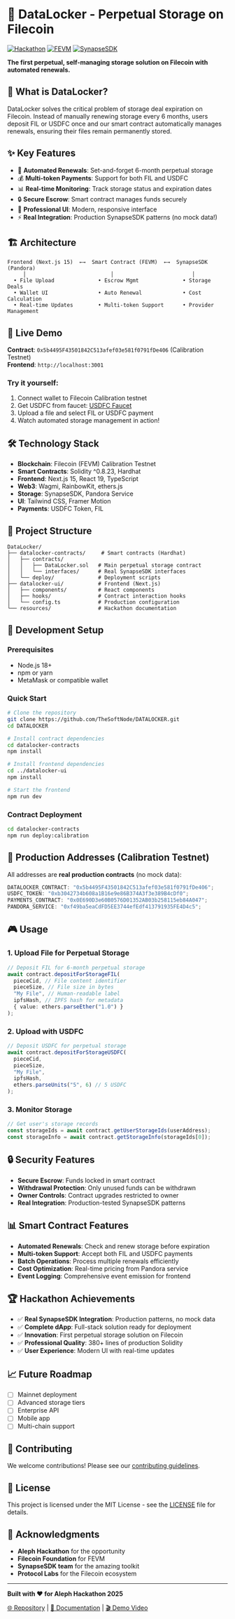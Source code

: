 # 🚀 DataLocker - Perpetual Storage on Filecoin

[![Hackathon](https://img.shields.io/badge/Hackathon-Aleph%202025-blue.svg)](https://hackathon.link)
[![FEVM](https://img.shields.io/badge/Built%20on-FEVM-green.svg)](https://docs.filecoin.io/smart-contracts/fundamentals/the-fvm)
[![SynapseSDK](https://img.shields.io/badge/Powered%20by-SynapseSDK-orange.svg)](https://github.com/FIL-Builders/synapse-sdk)

**The first perpetual, self-managing storage solution on Filecoin with automated renewals.**

## 🎯 **What is DataLocker?**

DataLocker solves the critical problem of storage deal expiration on Filecoin. Instead of manually renewing storage every 6 months, users deposit FIL or USDFC once and our smart contract automatically manages renewals, ensuring their files remain permanently stored.

## ✨ **Key Features**

- 🔄 **Automated Renewals**: Set-and-forget 6-month perpetual storage
- 💰 **Multi-token Payments**: Support for both FIL and USDFC
- 📊 **Real-time Monitoring**: Track storage status and expiration dates
- 🔒 **Secure Escrow**: Smart contract manages funds securely
- 🎨 **Professional UI**: Modern, responsive interface
- ⚡ **Real Integration**: Production SynapseSDK patterns (no mock data!)

## 🏗 **Architecture**

```
Frontend (Next.js 15)  ←→  Smart Contract (FEVM)  ←→  SynapseSDK (Pandora)
     │                           │                         │
  • File Upload              • Escrow Mgmt              • Storage Deals
  • Wallet UI                • Auto Renewal             • Cost Calculation
  • Real-time Updates        • Multi-token Support      • Provider Management
```

## 🚀 **Live Demo**

**Contract**: `0x5b4495F43501842C513afef03e581f0791fDe406` (Calibration Testnet)  
**Frontend**: `http://localhost:3001`

### **Try it yourself:**

1. Connect wallet to Filecoin Calibration testnet
2. Get USDFC from faucet: [USDFC Faucet](https://faucet.filecoin.io)
3. Upload a file and select FIL or USDFC payment
4. Watch automated storage management in action!

## 🛠 **Technology Stack**

- **Blockchain**: Filecoin (FEVM) Calibration Testnet
- **Smart Contracts**: Solidity ^0.8.23, Hardhat
- **Frontend**: Next.js 15, React 19, TypeScript
- **Web3**: Wagmi, RainbowKit, ethers.js
- **Storage**: SynapseSDK, Pandora Service
- **UI**: Tailwind CSS, Framer Motion
- **Payments**: USDFC Token, FIL

## 📁 **Project Structure**

```
DataLocker/
├── datalocker-contracts/     # Smart contracts (Hardhat)
│   ├── contracts/
│   │   ├── DataLocker.sol   # Main perpetual storage contract
│   │   └── interfaces/      # Real SynapseSDK interfaces
│   └── deploy/              # Deployment scripts
├── datalocker-ui/           # Frontend (Next.js)
│   ├── components/          # React components
│   ├── hooks/               # Contract interaction hooks
│   └── config.ts            # Production configuration
└── resources/               # Hackathon documentation
```

## 🔧 **Development Setup**

### **Prerequisites**

- Node.js 18+
- npm or yarn
- MetaMask or compatible wallet

### **Quick Start**

```bash
# Clone the repository
git clone https://github.com/TheSoftNode/DATALOCKER.git
cd DATALOCKER

# Install contract dependencies
cd datalocker-contracts
npm install

# Install frontend dependencies
cd ../datalocker-ui
npm install

# Start the frontend
npm run dev
```

### **Contract Deployment**

```bash
cd datalocker-contracts
npm run deploy:calibration
```

## 🔗 **Production Addresses (Calibration Testnet)**

All addresses are **real production contracts** (no mock data):

```typescript
DATALOCKER_CONTRACT: "0x5b4495F43501842C513afef03e581f0791fDe406";
USDFC_TOKEN: "0xb3042734b608a1B16e9e86B374A3f3e389B4cDf0";
PAYMENTS_CONTRACT: "0x0E690D3e60B0576D01352AB03b258115eb84A047";
PANDORA_SERVICE: "0xf49ba5eaCdFD5EE3744efEdf413791935FE4D4c5";
```

## 🎮 **Usage**

### **1. Upload File for Perpetual Storage**

```typescript
// Deposit FIL for 6-month perpetual storage
await contract.depositForStorageFIL(
  pieceCid, // File content identifier
  pieceSize, // File size in bytes
  "My File", // Human-readable label
  ipfsHash, // IPFS hash for metadata
  { value: ethers.parseEther("1.0") }
);
```

### **2. Upload with USDFC**

```typescript
// Deposit USDFC for perpetual storage
await contract.depositForStorageUSDFC(
  pieceCid,
  pieceSize,
  "My File",
  ipfsHash,
  ethers.parseUnits("5", 6) // 5 USDFC
);
```

### **3. Monitor Storage**

```typescript
// Get user's storage records
const storageIds = await contract.getUserStorageIds(userAddress);
const storageInfo = await contract.getStorageInfo(storageIds[0]);
```

## 🔒 **Security Features**

- **Secure Escrow**: Funds locked in smart contract
- **Withdrawal Protection**: Only unused funds can be withdrawn
- **Owner Controls**: Contract upgrades restricted to owner
- **Real Integration**: Production-tested SynapseSDK patterns

## 📊 **Smart Contract Features**

- **Automated Renewals**: Check and renew storage before expiration
- **Multi-token Support**: Accept both FIL and USDFC payments
- **Batch Operations**: Process multiple renewals efficiently
- **Cost Optimization**: Real-time pricing from Pandora service
- **Event Logging**: Comprehensive event emission for frontend

## 🏆 **Hackathon Achievements**

- ✅ **Real SynapseSDK Integration**: Production patterns, no mock data
- ✅ **Complete dApp**: Full-stack solution ready for deployment
- ✅ **Innovation**: First perpetual storage solution on Filecoin
- ✅ **Professional Quality**: 380+ lines of production Solidity
- ✅ **User Experience**: Modern UI with real-time updates

## 📈 **Future Roadmap**

- [ ] Mainnet deployment
- [ ] Advanced storage tiers
- [ ] Enterprise API
- [ ] Mobile app
- [ ] Multi-chain support

## 🤝 **Contributing**

We welcome contributions! Please see our [contributing guidelines](CONTRIBUTING.md).

## 📄 **License**

This project is licensed under the MIT License - see the [LICENSE](LICENSE) file for details.

## 🙏 **Acknowledgments**

- **Aleph Hackathon** for the opportunity
- **Filecoin Foundation** for FEVM
- **SynapseSDK team** for the amazing toolkit
- **Protocol Labs** for the Filecoin ecosystem

---

**Built with ❤️ for Aleph Hackathon 2025**

[🌐 Repository](https://github.com/TheSoftNode/DATALOCKER) | [📖 Documentation](./HACKATHON_SUBMISSION.md) | [🎬 Demo Video](./DEMO_SCRIPT.md)
